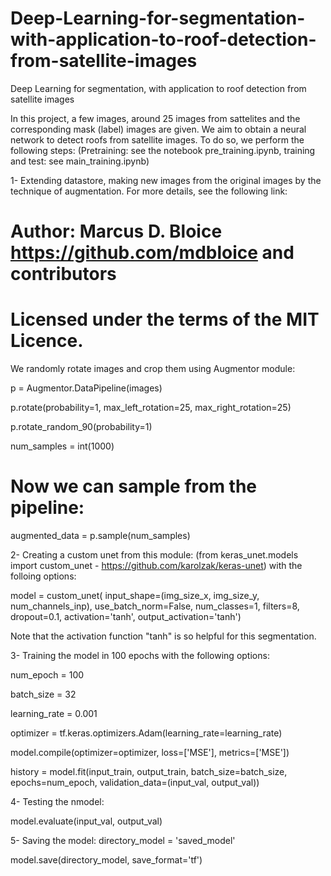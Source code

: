 # Deep-Learning-for-segmentation-with-application-to-roof-detection-from-satellite-images
Deep Learning for segmentation, with application to roof detection from satellite images

In this project, a few images, around 25 images from sattelites and the corresponding mask (label) images are given. We aim to obtain a neural network to detect roofs from satellite images. To do so, we perform the following steps: (Pretraining: see the notebook pre_training.ipynb, training and test: see main_training.ipynb)

1- Extending datastore, making new images from the original images by the technique of augmentation. For more details, see the following link:
# Author: Marcus D. Bloice <https://github.com/mdbloice> and contributors
# Licensed under the terms of the MIT Licence.

We randomly rotate images and crop them using Augmentor module:

p = Augmentor.DataPipeline(images)

p.rotate(probability=1, max_left_rotation=25, max_right_rotation=25)

p.rotate_random_90(probability=1)

num_samples = int(1000)

# Now we can sample from the pipeline:

augmented_data = p.sample(num_samples)

2- Creating a custom unet from this module: (from keras_unet.models import custom_unet - https://github.com/karolzak/keras-unet) with the folloing options:

model = custom_unet(
    input_shape=(img_size_x, img_size_y, num_channels_inp),
    use_batch_norm=False,
    num_classes=1,
    filters=8,
    dropout=0.1,
    activation='tanh',
    output_activation='tanh')

Note that the activation function "tanh" is so helpful for this segmentation.  

3- Training the model in 100 epochs with the following options:

num_epoch = 100

batch_size = 32

learning_rate = 0.001

optimizer = tf.keras.optimizers.Adam(learning_rate=learning_rate)

model.compile(optimizer=optimizer, loss=['MSE'], metrics=['MSE'])

history = model.fit(input_train, output_train, batch_size=batch_size, epochs=num_epoch,
 validation_data=(input_val, output_val))
 
4- Testing the nmodel: 

model.evaluate(input_val, output_val)

5- Saving the model:
directory_model = 'saved_model'

model.save(directory_model, save_format='tf')

